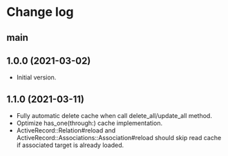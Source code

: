 # Change log

## main

## 1.0.0 (2021-03-02)

- Initial version.

## 1.1.0 (2021-03-11)

- Fully automatic delete cache when call delete_all/update_all method.
- Optimize has_one(through:) cache implementation.
- ActiveRecord::Relation#reload and ActiveRecord::Associations::Association#reload should skip read cache if associated target is already loaded.
